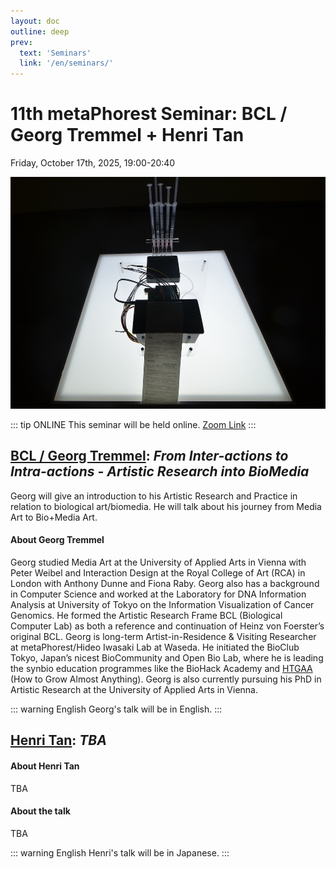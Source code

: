 ```yaml
---
layout: doc
outline: deep
prev:
  text: 'Seminars'
  link: '/en/seminars/'
---
```


# 11th metaPhorest Seminar: BCL / Georg Tremmel + Henri Tan

Friday, October 17th, 2025, 19:00-20:40

![](/public/seminars/111/111.jpg)

::: tip ONLINE
This seminar will be held online. [Zoom Link](https://zoom.metaphorest.org)
:::


## [BCL / Georg Tremmel](/en/members/georg-tremmel/): _From Inter-actions to Intra-actions - Artistic Research into BioMedia_

Georg will give an introduction to his Artistic Research and Practice in relation to biological art/biomedia. He will talk about his journey from Media Art to Bio+Media Art.

#### About Georg Tremmel

Georg studied Media Art at the University of Applied Arts in Vienna with Peter Weibel and Interaction Design at the Royal College of Art (RCA) in London with Anthony Dunne and Fiona Raby. Georg also has a background in Computer Science and worked at the Laboratory for DNA Information Analysis at University of Tokyo on the Information Visualization of Cancer Genomics. He formed the Artistic Research Frame BCL (Biological Computer Lab) as both a reference and continuation of Heinz von Foerster’s original BCL. Georg is long-term Artist-in-Residence & Visiting Researcher at metaPhorest/Hideo Iwasaki Lab at Waseda. He initiated the BioClub Tokyo, Japan’s nicest BioCommunity and Open Bio Lab, where he is leading the synbio education programmes like the BioHack Academy and [HTGAA](https://www.htgaa.org) (How to Grow Almost Anything).
Georg is also currently pursuing his PhD in Artistic Research at the University of Applied Arts in Vienna.

::: warning English
Georg's talk will be in English.
:::

## [Henri Tan](/en/members/henri-tan/): _TBA_

#### About Henri Tan
TBA

#### About the talk
TBA

::: warning English
Henri's talk will be in Japanese.
:::
